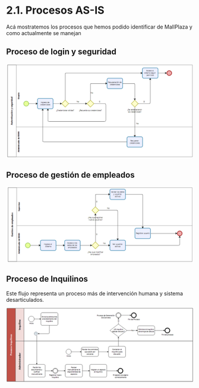 # 2.1. Procesos AS-IS

Acá mostratemos los procesos que hemos podido identificar de MallPlaza y como actualmente se manejan

## Proceso de login y seguridad

![Login](Login.png)

## Proceso de gestión de empleados

![Empleados](Empleados.png)

## Proceso de Inquilinos
Este flujo representa un proceso más de intervención humana y sistema desarticulados.

![Inquilinos](ProcesoInquilino_ASIS.png)


